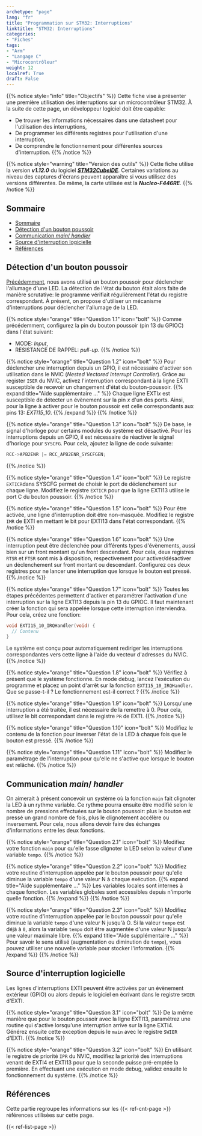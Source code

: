 ```yaml
---
archetype: "page"
lang: "fr"
title: "Programmation sur STM32: Interruptions"
linktitle: "STM32: Interruptions"
categories:
- "Fiches"
tags: 
- "Arm"
- "Langage C"
- "Microcontrôleur"
weight: 12
localref: True
draft: False
---
```


{{% notice style="info" title="Objectifs" %}}
Cette fiche vise à présenter une première utilisation des interruptions sur un microcontrôleur STM32.
À la suite de cette page, un développeur logiciel doit être capable:
- De trouver les informations nécessaires dans une datasheet pour l'utilisation des interruptions,
- De programmer les différents registres pour l'utilisation d'une interruption,
- De comprendre le fonctionnement pour différentes sources d'interruption.
{{% /notice %}}

{{% notice style="warning" title="Version des outils" %}}
Cette fiche utilise la version ***v1.12.0*** du logiciel [***STM32CubeIDE***](https://www.st.com/en/development-tools/stm32cubeide.html#st_description_sec-nav-tab).
Certaines variations au niveau des captures d'écrans peuvent apparaître si vous utilisez des versions différentes.
De même, la carte utilisée est la ***Nucleo-F446RE***.
{{% /notice %}}

## Sommaire
- [Sommaire](#sommaire)
- [Détection d'un bouton poussoir](#détection-dun-bouton-poussoir)
- [Communication *main*/ *handler*](#communication-main-handler)
- [Source d'interruption logicielle](#source-dinterruption-logicielle)
- [Références](#références)
  
## Détection d'un bouton poussoir

[Précédemment](/record/stm32-1), nous avons utilisé un bouton poussoir pour déclencher l'allumage d'une LED.
La détection de l'état du bouton était alors faite de manière scrutative: le programme vérifiait régulièrement l'état du registre correspondant.
À présent, on propose d'utiliser un mécanisme d'interruptions pour déclencher l'allumage de la LED.

{{% notice style="orange" title="Question 1.1" icon="bolt" %}}
Comme précédemment, configurez la pin du bouton poussoir (pin 13 du GPIOC) dans l'état suivant:
- MODE: *Input*,
- RESISTANCE DE RAPPEL: *pull-up*.
{{% /notice %}}

{{% notice style="orange" title="Question 1.2" icon="bolt" %}}
Pour déclencher une interruption depuis un GPIO, il est nécessaire d'activer son utilisation dans le NVIC (*Nested Vectored Interrupt Controller*).
Grâce au register `ISER` du NVIC, activez l'interruption correspondant à la ligne EXTI susceptible de recevoir un changement d'état du bouton-poussoir.
{{% expand title="Aide supplémentaire ..." %}}
Chaque ligne EXTI*x* est susceptible de détecter un évènement sur la pin *x* d'un des ports.
Ainsi, pour la ligne à activer pour le bouton poussoir est celle correspondants aux pins 13: *EXTI15_10*.
{{% /expand %}}
{{% /notice %}}

{{% notice style="orange" title="Question 1.3" icon="bolt" %}}
De base, le signal d'horloge pour certains modules du système est désactivé.
Pour les interruptions depuis un GPIO, il est nécessaire de réactiver le signal d'horloge pour `SYSCFG`.
Pour cela, ajoutez la ligne de code suivante:
```c
RCC->APB2ENR |= RCC_APB2ENR_SYSCFGEN;
```
{{% /notice %}}

{{% notice style="orange" title="Question 1.4" icon="bolt" %}}
Le registre `EXTICR`dans SYSCFG permet de choisir le port de déclenchement sur chaque ligne.
Modifiez le registre `EXTICR` pour que la ligne EXTI13 utilise le port C du bouton poussoir.
{{% /notice %}}

{{% notice style="orange" title="Question 1.5" icon="bolt" %}}
Pour être activée, une ligne d'interruption doit être non-masquée.
Modifiez le registre `IMR` de EXTI en mettant le bit pour EXTI13 dans l'état correspondant. 
{{% /notice %}}

{{% notice style="orange" title="Question 1.6" icon="bolt" %}}
Une interruption peut être déclenchée pour différents types d'évènements, aussi bien sur un front montant qu'un front descendant.
Pour cela, deux registres `RTSR` et `FTSR` sont mis à disposition, respectivement pour activer/désactiver un déclenchement sur front montant ou descendant.
Configurez ces deux registres pour ne lancer une interruption que lorsque le bouton est pressé.
{{% /notice %}}

{{% notice style="orange" title="Question 1.7" icon="bolt" %}}
Toutes les étapes précédentes permettent d'activer et paramétrer l'activation d'une interruption sur la ligne EXTI13 depuis la pin 13 du GPIOC.
Il faut maintenant créer la fonction qui sera appelée lorsque cette interruption interviendra.
Pour cela, créez une fonction:
```c
void EXTI15_10_IRQHandler(void) {
  // Contenu
}
```
Le système est conçu pour automatiquement rediriger les interruptions correspondantes vers cette ligne à l'aide du vecteur d'adresses du NVIC.
{{% /notice %}}

{{% notice style="orange" title="Question 1.8" icon="bolt" %}}
Vérifiez à présent que le système fonctionne.
En mode debug, lancez l'exécution du programme et placez un point d'arrêt sur la fonction `EXTI15_10_IRQHandler`.
Que se passe-t-il ? Le fonctionnement est-il correct ?
{{% /notice %}}

{{% notice style="orange" title="Question 1.9" icon="bolt" %}}
Lorsqu'une interruption a été traitée, il est nécessaire de la remettre à 0.
Pour cela, utilisez le bit correspondant dans le registre `PR` de EXTI.
{{% /notice %}}

{{% notice style="orange" title="Question 1.10" icon="bolt" %}}
Modifiez le contenu de la fonction pour inverser l'état de la LED à chaque fois que le bouton est pressé.
{{% /notice %}}

{{% notice style="orange" title="Question 1.11" icon="bolt" %}}
Modifiez le paramétrage de l'interruption pour qu'elle ne s'active que lorsque le bouton est relâché.
{{% /notice %}}

## Communication *main*/ *handler*

On aimerait à présent concevoir un système où la fonction `main` fait clignoter la LED à un rythme variable.
Ce rythme pourra ensuite être modifié selon le nombre de pressions effectuées sur le bouton poussoir: plus le bouton est pressé un grand nombre de fois, plus le clignotement accélère ou inversement.
Pour cela, nous allons devoir faire des échanges d'informations entre les deux fonctions.

{{% notice style="orange" title="Question 2.1" icon="bolt" %}}
Modifiez votre fonction `main` pour qu'elle fasse clignoter la LED selon la valeur d'une variable `tempo`.
{{% /notice %}}

{{% notice style="orange" title="Question 2.2" icon="bolt" %}}
Modifiez votre routine d'interruption appelée par le bouton poussoir pour qu'elle diminue la variable `tempo` d'une valeur N à chaque exécution.
{{% expand title="Aide supplémentaire ..." %}}
Les variables locales sont internes à chaque fonction.
Les variables globales sont accessibles depuis n'importe quelle fonction.
{{% /expand %}}
{{% /notice %}}

{{% notice style="orange" title="Question 2.3" icon="bolt" %}}
Modifiez votre routine d'interruption appelée par le bouton poussoir pour qu'elle diminue la variable `tempo` d'une valeur N jusqu'à O.
Si la valeur `tempo` est déjà à `0`, alors la variable `tempo` doit être augmentée d'une valeur N jusqu'à une valeur maximale libre.
{{% expand title="Aide supplémentaire ..." %}}
Pour savoir le sens utilisé (augmentation ou diminution de `tempo`), vous pouvez utiliser une nouvelle variable pour stocker l'information.
{{% /expand %}}
{{% /notice %}}

## Source d'interruption logicielle
Les lignes d'interruptions EXTI peuvent être activées par un évènement extérieur (GPIO) ou alors depuis le logiciel en écrivant dans le registre `SWIER` d'EXTI.

{{% notice style="orange" title="Question 3.1" icon="bolt" %}}
De la même manière que pour le bouton poussoir avec la ligne EXTI13, paramétrez une routine qui s'active lorsqu'une interruption arrive sur la ligne EXTI4.
Générez ensuite cette exception depuis le `main` avec le registre `SWIER` d'EXTI.
{{% /notice %}}

{{% notice style="orange" title="Question 3.2" icon="bolt" %}}
En utilisant le registre de priorité `IPR` du NVIC, modifiez la priorité des interruptions venant de EXTI4 et EXTI13 pour que la seconde puisse pré-emptée la première.
En effectuant une exécution en mode debug, validez ensuite le fonctionnement du système.
{{% /notice %}}

## Références

Cette partie regroupe les informations sur les {{< ref-cnt-page >}} références utilisées sur cette page.

{{< ref-list-page >}}